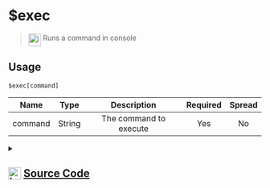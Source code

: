 # $exec
> <img align="top" src="https://upload.wikimedia.org/wikipedia/commons/thumb/e/e4/Infobox_info_icon.svg/160px-Infobox_info_icon.svg.png?20150409153300" alt="image" width="25" height="auto"> Runs a command in console
## Usage
```
$exec[command]
```
| Name | Type | Description | Required | Spread
| :---: | :---: | :---: | :---: | :---: |
command | String | The command to execute | Yes | No
<details>
<summary>
    
## <img align="top" src="https://cdn4.iconfinder.com/data/icons/iconsimple-logotypes/512/github-512.png" alt="image" width="25" height="auto">  [Source Code](https://github.com/tryforge/ForgeScript-V2/blob/main/src/native/exec.ts)
    
</summary>
    
```ts
import { execSync } from "child_process"
import { ArgType, ErrorType, NativeFunction, Return } from "../structures"

export default new NativeFunction({
    name: "$exec",
    version: "1.0.0",
    brackets: true,
    description: "Runs a command in console",
    unwrap: true,
    args: [
        {
            name: "command",
            description: "The command to execute",
            rest: false,
            type: ArgType.String,
            required: true,
        },
    ],
    async execute(ctx, [command]) {
        try {
            const exec = await execSync(command, { encoding: "utf-8" })
            return Return.success(exec)
        } catch (error: any) {
            return Return.error(this.error(ErrorType.Custom, (error as Error).message))
        }
    },
})

```
    
</details>